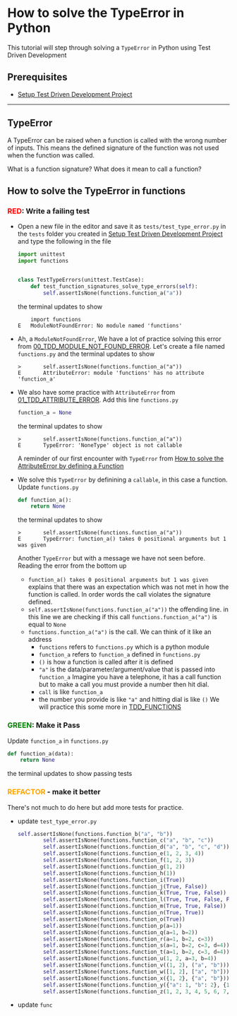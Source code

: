 # How to solve the TypeError in Python

This tutorial will step through solving a `TypeError` in Python using Test Driven Development

## Prerequisites

- [Setup Test Driven Development Project](./TDD_SETUP.md)

---

## TypeError

A TypeError can be raised when a function is called with the wrong number of inputs.
This means the defined signature of the function was not used when the function was called.

What is a function signature?
What does it mean to call a function?

## How to solve the TypeError in functions

### <span style="color:red">**RED**</span>: Write a failing test

- Open a new file in the editor and save it as `tests/test_type_error.py` in the `tests` folder you created in [Setup Test Driven Development Project](./TDD_SETUP.md) and type the following in the file

    ```python
    import unittest
    import functions


    class TestTypeErrors(unittest.TestCase):
        def test_function_signatures_solve_type_errors(self):
            self.assertIsNone(functions.function_a("a"))
    ```
    the terminal updates to show
    ```shell
        import functions
    E   ModuleNotFoundError: No module named 'functions'
    ```
- Ah, a `ModuleNotFoundError`, We have a lot of practice solving this error from [00_TDD_MODULE_NOT_FOUND_ERROR](./00_TDD_MODULE_NOT_FOUND_ERROR.md). Let's create a file named `functions.py` and the terminal updates to show
    ```shell
    >       self.assertIsNone(functions.function_a("a"))
    E       AttributeError: module 'functions' has no attribute 'function_a'
    ```
- We also have some practice with `AttributeError` from [01_TDD_ATTRIBUTE_ERROR](./01_TDD_ATTRIBUTE_ERROR.md). Add this line `functions.py`
    ```python
    function_a = None
    ```
    the terminal updates to show
    ```shell
    >       self.assertIsNone(functions.function_a("a"))
    E       TypeError: 'NoneType' object is not callable
    ```
    A reminder of our first encounter with `TypeError` from [How to solve the AttributeError by defining a Function](./01_TDD_ATTRIBUTE_ERROR.md)
- We solve this `TypeError` by definining a `callable`, in this case a function. Update `functions.py`
    ```python
    def function_a():
        return None
    ```
    the terminal updates to show
    ```shell
    >       self.assertIsNone(functions.function_a("a"))
    E       TypeError: function_a() takes 0 positional arguments but 1 was given
    ```
    Another `TypeError` but with a message we have not seen before. Reading the error from the bottom up
    - `function_a() takes 0 positional arguments but 1 was given` explains that there was an expectation which was not met in how the function is called. In order words the call violates the signature defined.
    - `self.assertIsNone(functions.function_a("a"))` the offending line. in this line we are checking if this call `functions.function_a("a")` is equal to `None`
    - `functions.function_a("a")` is the call. We can think of it like an address
        - `functions` refers to `functions.py` which is a python module
        - `function_a` refers to `function_a` defined in `functions.py`
        - `()` is how a function is called after it is defined
        - `"a"` is the data/parameter/argument/value that is passed into `function_a`
        Imagine you have a telephone, it has a call function but to make a call you must provide a number then hit dial.
        - `call` is like `function_a`
        - the number you provide is like `"a"` and hitting dial is like `()`
        We will practice this some more in [TDD_FUNCTIONS](./TDD_FUNCTIONS.md)

### <span style="color:green">**GREEN**</span>: Make it Pass

Update `function_a` in `functions.py`
```python
def function_a(data):
    return None
```
the terminal updates to show passing tests

### <span style="color:orange">**REFACTOR**</span> - make it better

There's not much to do here but add more tests for practice.

- update `test_type_error.py`
    ```python
    self.assertIsNone(functions.function_b("a", "b"))
            self.assertIsNone(functions.function_c("a", "b", "c"))
            self.assertIsNone(functions.function_d("a", "b", "c", "d"))
            self.assertIsNone(functions.function_e(1, 2, 3, 4))
            self.assertIsNone(functions.function_f(1, 2, 3))
            self.assertIsNone(functions.function_g(1, 2))
            self.assertIsNone(functions.function_h(1))
            self.assertIsNone(functions.function_i(True))
            self.assertIsNone(functions.function_j(True, False))
            self.assertIsNone(functions.function_k(True, True, False))
            self.assertIsNone(functions.function_l(True, True, False, False))
            self.assertIsNone(functions.function_m(True, True, False))
            self.assertIsNone(functions.function_n(True, True))
            self.assertIsNone(functions.function_o(True))
            self.assertIsNone(functions.function_p(a=1))
            self.assertIsNone(functions.function_q(a=1, b=2))
            self.assertIsNone(functions.function_r(a=1, b=2, c=3))
            self.assertIsNone(functions.function_s(a=1, b=2, c=3, d=4))
            self.assertIsNone(functions.function_t(a=1, b=2, c=3, d=4))
            self.assertIsNone(functions.function_u(1, 2, a=3, b=4))
            self.assertIsNone(functions.function_v((1, 2), ("a", "b")))
            self.assertIsNone(functions.function_w([1, 2], ["a", "b"]))
            self.assertIsNone(functions.function_x({1, 2}, {"a", "b"}))
            self.assertIsNone(functions.function_y({"a": 1, "b": 2}, {1: "a", 2: "b"}))
            self.assertIsNone(functions.function_z(1, 2, 3, 4, 5, 6, 7, 8, 9, 10, 11, 12))
    ```

- update `func`